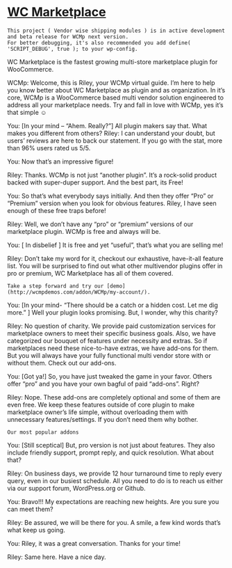 # [WC Marketplace](wc-marketplace.com)
```
This project ( Vendor wise shipping modules ) is in active development and beta release for WCMp next version.
For better debugging, it's also recommended you add define( 'SCRIPT_DEBUG', true ); to your wp-config.
```
WC Marketplace is the fastest growing multi-store marketplace plugin for WooCommerce.

WCMp: Welcome, this is Riley, your WCMp virtual guide. I’m here to help you know better about WC Marketplace as plugin and as organization. In it’s core, WCMp is a WooCommerce based multi vendor solution engineered to address all your marketplace needs. Try and fall in love with WCMp, yes it’s that simple ☺

You: [In your mind – “Ahem. Really?”] All plugin makers say that. What makes you different from others?
Riley: I can understand your doubt, but users’ reviews are here to back our statement. If you go with the stat, more than 96% users rated us 5/5.

You: Now that’s an impressive figure!

Riley: Thanks. WCMp is not just “another plugin”. It’s a rock-solid product backed with super-duper support. And the best part, its Free!

You: So that’s what everybody says initially. And then they offer “Pro” or “Premium” version when you look for obvious features. Riley, I have seen enough of these free traps before!

Riley: Well, we don’t have any “pro” or “premium” versions of our marketplace plugin. WCMp is free and always will be.

You: [ In disbelief ] It is free and yet “useful”, that’s what you are selling me!

Riley: Don’t take my word for it, checkout our exhaustive, have-it-all feature list. You will be surprised to find out what other multivendor plugins offer in pro or premium, WC Marketplace has all of them covered.
```
Take a step forward and try our [demo](http://wcmpdemos.com/addon/WCMp/my-account/).
```
You: [In your mind- “There should be a catch or a hidden cost. Let me dig more.” ] Well your plugin looks promising. But, I wonder, why this charity?

Riley: No question of charity. We provide paid customization services for marketplace owners to meet their specific business goals. Also, we have categorized our bouquet of features under necessity and extras. So if marketplaces need these nice-to-have extras, we have add-ons for them. But you will always have your fully functional multi vendor store with or without them. Check out our add-ons.

You: [Got ya!] So, you have just tweaked the game in your favor. Others offer “pro” and you have your own bagful of paid “add-ons”. Right?

Riley: Nope. These add-ons are completely optional and some of them are even free. We keep these features outside of core plugin to make marketplace owner’s life simple, without overloading them with unnecessary features/settings. If you don’t need them why bother.
```
Our most popular addons
```
You: [Still sceptical] But, pro version is not just about features. They also include friendly support, prompt reply, and quick resolution. What about that?

Riley: On business days, we provide 12 hour turnaround time to reply every query, even in our busiest schedule. All you need to do is to reach us either via our support forum, WordPress.org or Github.

You: Bravo!!! My expectations are reaching new heights. Are you sure you can meet them?

Riley: Be assured, we will be there for you. A smile, a few kind words that’s what keep us going.

You: Riley, it was a great conversation. Thanks for your time!

Riley: Same here. Have a nice day.

